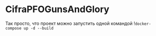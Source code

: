 # CifraPFOGunsAndGlory
 
Так просто, что проект можно запустить одной командой 
!`docker-compose up -d --build`
